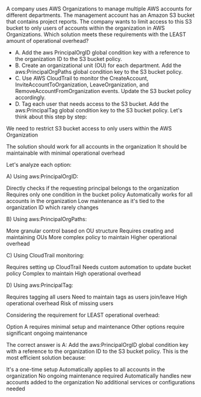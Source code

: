 A company uses AWS Organizations to manage multiple AWS accounts for different departments. The management account has an Amazon S3 bucket that contains project reports. The company wants to limit access to this S3 bucket to only users of accounts within the organization in AWS Organizations. Which solution meets these requirements with the LEAST amount of operational overhead?
* A. Add the aws PrincipalOrgID global condition key with a reference to the organization ID to the S3 bucket policy.
* B. Create an organizational unit (OU) for each department. Add the aws:PrincipalOrgPaths global condition key to the S3 bucket policy.
* C. Use AWS CloudTrail to monitor the CreateAccount, InviteAccountToOrganization, LeaveOrganization, and RemoveAccountFromOrganization events. Update the S3 bucket policy accordingly.
* D. Tag each user that needs access to the S3 bucket. Add the aws:PrincipalTag global condition key to the S3 bucket policy.
Let's think about this step by step:

We need to restrict S3 bucket access to only users within the AWS Organization

The solution should work for all accounts in the organization
It should be maintainable with minimal operational overhead


Let's analyze each option:

A) Using aws:PrincipalOrgID:

Directly checks if the requesting principal belongs to the organization
Requires only one condition in the bucket policy
Automatically works for all accounts in the organization
Low maintenance as it's tied to the organization ID which rarely changes

B) Using aws:PrincipalOrgPaths:

More granular control based on OU structure
Requires creating and maintaining OUs
More complex policy to maintain
Higher operational overhead

C) Using CloudTrail monitoring:

Requires setting up CloudTrail
Needs custom automation to update bucket policy
Complex to maintain
High operational overhead

D) Using aws:PrincipalTag:

Requires tagging all users
Need to maintain tags as users join/leave
High operational overhead
Risk of missing users


Considering the requirement for LEAST operational overhead:

Option A requires minimal setup and maintenance
Other options require significant ongoing maintenance



The correct answer is A: Add the aws:PrincipalOrgID global condition key with a reference to the organization ID to the S3 bucket policy.
This is the most efficient solution because:

It's a one-time setup
Automatically applies to all accounts in the organization
No ongoing maintenance required
Automatically handles new accounts added to the organization
No additional services or configurations needed
